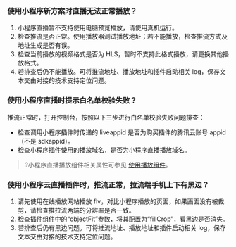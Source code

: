 ### 使用小程序新方案时直播无法正常播放？

1. 小程序直播暂不支持使用电脑预览播放，请使用真机运行。
2. 检查推流是否正常。使用播放器测试播放地址；若不能播放，检查推流方式及地址生成是否有误。
3. 检查当前播放的视频格式是否为 HLS，暂时不支持此格式播放，请更换其他播放格式。
4. 若排查后仍不能播放。可将推流地址、播放地址和插件启动相关 log，保存文本交由对接的技术支持定位问题。
 
### 使用小程序直播时提示白名单校验失败？

推流正常时，打开控制台，按照以下三步进行白名单校验失败问题排查：
- 检查调用小程序插件时传递的 liveappid 是否为购买插件的腾讯云账号 appid（不是 sdkappid）。
- 检查小程序插件使用的播放域名，是否为小程序直播播放域名。

>?小程序直播播放组件相关属性可参见 [使用播放组件](https://cloud.tencent.com/document/product/1078/34646)。

### 使用小程序云直播插件时，推流正常，拉流端手机上下有黑边？
1. 请先使用在线播放网站播放 flv，对比小程序播放的页面，如果画面没有被裁剪，请检查推拉流两端的分辨率是否一致。
2. 检查插件组件中的“objectFit”参数，将其配置为“fillCrop”，看黑边是否消失。
3. 若排查后仍有黑边问题。可将推流地址、播放地址和插件启动相关 log，保存文本交由对接的技术支持定位问题。

